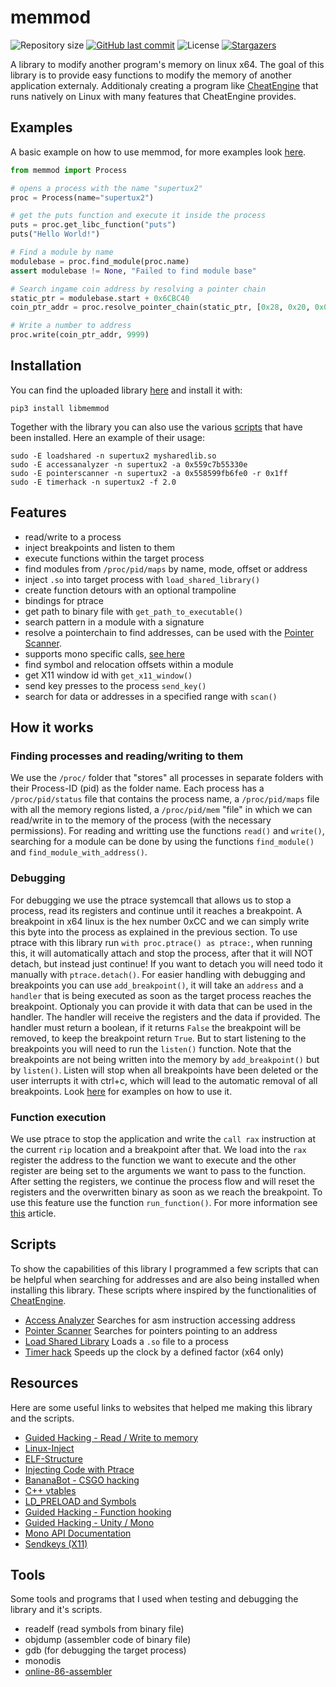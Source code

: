 # memmod
![Repository size](https://img.shields.io/github/repo-size/ItsKaedeV/memmod?color=39d45f) 
[![GitHub last commit](https://img.shields.io/github/last-commit/ItsKaedeV/memmod?color=39d45f)](https://github.com/ItsKaedeV/memmod/commits/master) 
![License](https://img.shields.io/badge/license-GPL-39d45f) 
[![Stargazers](https://img.shields.io/github/stars/ItsKaedeV/memmod?color=39d45f&logo=github)](https://github.com/ItsKaedeV/memmod/stargazers)

A library to modify another program's memory on linux x64. The goal of this library is to provide easy
functions to modify the memory of another application externaly. Additionaly creating a program like
[CheatEngine](https://cheatengine.org/) that runs natively on Linux with many features that CheatEngine provides.

## Examples
A basic example on how to use memmod, for more examples look [here](examples).
```py
from memmod import Process

# opens a process with the name "supertux2" 
proc = Process(name="supertux2")

# get the puts function and execute it inside the process
puts = proc.get_libc_function("puts")
puts("Hello World!")

# Find a module by name
modulebase = proc.find_module(proc.name)
assert modulebase != None, "Failed to find module base"

# Search ingame coin address by resolving a pointer chain 
static_ptr = modulebase.start + 0x6CBC40
coin_ptr_addr = proc.resolve_pointer_chain(static_ptr, [0x28, 0x20, 0x0])

# Write a number to address
proc.write(coin_ptr_addr, 9999)
```


## Installation
You can find the uploaded library [here](https://pypi.org/project/libmemmod/) and install it with:
```
pip3 install libmemmod
```
Together with the library you can also use the various [scripts](memmod/scripts/) that have been installed.
Here an example of their usage:
```
sudo -E loadshared -n supertux2 mysharedlib.so
sudo -E accessanalyzer -n supertux2 -a 0x559c7b55330e
sudo -E pointerscanner -n supertux2 -a 0x558599fb6fe0 -r 0x1ff
sudo -E timerhack -n supertux2 -f 2.0
```

## Features
* read/write to a process
* inject breakpoints and listen to them
* execute functions within the target process
* find modules from `/proc/pid/maps` by name, mode, offset or address
* inject `.so` into target process with `load_shared_library()`
* create function detours with an optional trampoline
* bindings for ptrace
* get path to binary file with `get_path_to_executable()`
* search pattern in a module with a signature
* resolve a pointerchain to find addresses, can be used with the [Pointer Scanner](memmod/scripts/pointerscanner.py).
* supports mono specific calls, [see here](memmod/monomanager.py)
* find symbol and relocation offsets within a module
* get X11 window id with `get_x11_window()`
* send key presses to the process `send_key()`
* search for data or addresses in a specified range with `scan()` 

## How it works
### Finding processes and reading/writing to them
We use the `/proc/` folder that "stores" all processes in separate folders with their Process-ID (pid) as the folder name.
Each process has a `/proc/pid/status` file that contains the process name, a `/proc/pid/maps` file with all the memory regions
listed, a `/proc/pid/mem` "file" in which we can read/write in to the memory of the process (with the necessary permissions).
For reading and writting use the functions `read()` and `write()`, searching for a module can be done by using the functions
`find_module()` and `find_module_with_address()`.

### Debugging
For debugging we use the ptrace systemcall that allows us to stop a process, read its registers and continue until it reaches
a breakpoint. A breakpoint in x64 linux is the hex number 0xCC and we can simply write this byte into the process as explained
in the previous section. To use ptrace with this library run `with proc.ptrace() as ptrace:`, when running this, it will
automatically attach and stop the process, after that it will NOT detach, but instead just continue! If you want to detach
you will need todo it manually with `ptrace.detach()`. For easier handling with debugging and breakpoints you can use `add_breakpoint()`, 
it will take an `address` and a `handler` that is being executed as soon as the target process reaches the breakpoint. Optionaly you 
can provide it with data that can be used in the handler. The handler will receive the registers and the data if provided. The handler 
must return a boolean, if it returns `False` the breakpoint will be removed, to keep the breakpoint return `True`. But to start 
listening to the breakpoints you will need to run the `listen()` function. Note that the breakpoints are not being written into the 
memory by `add_breakpoint()` but by `listen()`. Listen will stop when all breakpoints have been deleted or the user interrupts it with 
ctrl+c, which will lead to the automatic removal of all breakpoints. Look [here](/examples/) for examples on how to use it.

### Function execution
We use ptrace to stop the application and write the `call rax` instruction at the current `rip` location and a breakpoint after 
that. We load into the `rax` register the address to the function we want to execute and the other register are being set to the 
arguments we want to pass to the function. After setting the registers, we continue the process flow and will reset the registers 
and the overwritten binary as soon as we reach the breakpoint. To use this feature use the function `run_function()`.
For more information see [this](https://ancat.github.io/python/2019/01/01/python-ptrace.html) article.



## Scripts
To show the capabilities of this library I programmed a few scripts that can be helpful when searching for addresses and are 
also being installed when installing this library. These scripts where inspired by the functionalities of [CheatEngine](https://cheatengine.org/).
* [Access Analyzer](memmod/scripts/accessanalyzer.py) Searches for asm instruction accessing address
* [Pointer Scanner](memmod/scripts/pointerscanner.py) Searches for pointers pointing to an address
* [Load Shared Library](memmod/scripts/loadshared.py) Loads a `.so` file to a process
* [Timer hack](memmod/scripts/timerhack.py) Speeds up the clock by a defined factor (x64 only)


## Resources
Here are some useful links to websites that helped me making this library and the scripts.
* [Guided Hacking - Read / Write to memory](https://www.youtube.com/watch?v=VMlW7BoI_IQ)
* [Linux-Inject](https://github.com/gaffe23/linux-inject)
* [ELF-Structure](https://uclibc.org/docs/elf-64-gen.pdf)
* [Injecting Code with Ptrace](https://ancat.github.io/python/2019/01/01/python-ptrace.html)
* [BananaBot - CSGO hacking](https://bananamafia.dev/post/bananabot/)
* [C++ vtables](https://defuse.ca/exploiting-cpp-vtables.htm)
* [LD_PRELOAD and Symbols](http://www.goldsborough.me/c/low-level/kernel/2016/08/29/16-48-53-the_-ld_preload-_trick/)
* [Guided Hacking - Function hooking](https://guidedhacking.com/threads/how-to-hook-functions-code-detouring-guide.14185/)
* [Guided Hacking - Unity / Mono](https://www.youtube.com/watch?v=e7cCus-LfBo)
* [Mono API Documentation](http://docs.go-mono.com/?link=root:/embed)
* [Sendkeys (X11)](https://github.com/kyoto/sendkeys)


## Tools
Some tools and programs that I used when testing and debugging the library and it's scripts.
* readelf (read symbols from binary file)
* objdump (assembler code of binary file)
* gdb (for debugging the target process)
* monodis
* [online-86-assembler](https://defuse.ca/online-x86-assembler.htm)
